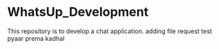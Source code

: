 # WhatsUp_Development
This repository is to develop a chat application.
adding file request
test
pyaar prema kadhal

